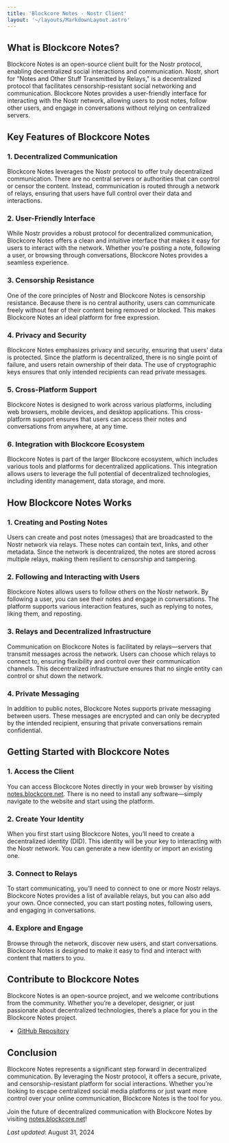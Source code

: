 ```yaml
---
title: 'Blockcore Notes - Nostr Client'
layout: '~/layouts/MarkdownLayout.astro'
---
```


## What is Blockcore Notes?

Blockcore Notes is an open-source client built for the Nostr protocol, enabling decentralized social interactions and communication. Nostr, short for "Notes and Other Stuff Transmitted by Relays," is a decentralized protocol that facilitates censorship-resistant social networking and communication. Blockcore Notes provides a user-friendly interface for interacting with the Nostr network, allowing users to post notes, follow other users, and engage in conversations without relying on centralized servers.

## Key Features of Blockcore Notes

### 1. **Decentralized Communication**
Blockcore Notes leverages the Nostr protocol to offer truly decentralized communication. There are no central servers or authorities that can control or censor the content. Instead, communication is routed through a network of relays, ensuring that users have full control over their data and interactions.

### 2. **User-Friendly Interface**
While Nostr provides a robust protocol for decentralized communication, Blockcore Notes offers a clean and intuitive interface that makes it easy for users to interact with the network. Whether you’re posting a note, following a user, or browsing through conversations, Blockcore Notes provides a seamless experience.

### 3. **Censorship Resistance**
One of the core principles of Nostr and Blockcore Notes is censorship resistance. Because there is no central authority, users can communicate freely without fear of their content being removed or blocked. This makes Blockcore Notes an ideal platform for free expression.

### 4. **Privacy and Security**
Blockcore Notes emphasizes privacy and security, ensuring that users' data is protected. Since the platform is decentralized, there is no single point of failure, and users retain ownership of their data. The use of cryptographic keys ensures that only intended recipients can read private messages.

### 5. **Cross-Platform Support**
Blockcore Notes is designed to work across various platforms, including web browsers, mobile devices, and desktop applications. This cross-platform support ensures that users can access their notes and conversations from anywhere, at any time.

### 6. **Integration with Blockcore Ecosystem**
Blockcore Notes is part of the larger Blockcore ecosystem, which includes various tools and platforms for decentralized applications. This integration allows users to leverage the full potential of decentralized technologies, including identity management, data storage, and more.

## How Blockcore Notes Works

### 1. **Creating and Posting Notes**
Users can create and post notes (messages) that are broadcasted to the Nostr network via relays. These notes can contain text, links, and other metadata. Since the network is decentralized, the notes are stored across multiple relays, making them resilient to censorship and tampering.

### 2. **Following and Interacting with Users**
Blockcore Notes allows users to follow others on the Nostr network. By following a user, you can see their notes and engage in conversations. The platform supports various interaction features, such as replying to notes, liking them, and reposting.

### 3. **Relays and Decentralized Infrastructure**
Communication on Blockcore Notes is facilitated by relays—servers that transmit messages across the network. Users can choose which relays to connect to, ensuring flexibility and control over their communication channels. This decentralized infrastructure ensures that no single entity can control or shut down the network.

### 4. **Private Messaging**
In addition to public notes, Blockcore Notes supports private messaging between users. These messages are encrypted and can only be decrypted by the intended recipient, ensuring that private conversations remain confidential.

## Getting Started with Blockcore Notes

### 1. **Access the Client**
You can access Blockcore Notes directly in your web browser by visiting [notes.blockcore.net](https://notes.blockcore.net). There is no need to install any software—simply navigate to the website and start using the platform.

### 2. **Create Your Identity**
When you first start using Blockcore Notes, you’ll need to create a decentralized identity (DID). This identity will be your key to interacting with the Nostr network. You can generate a new identity or import an existing one.

### 3. **Connect to Relays**
To start communicating, you’ll need to connect to one or more Nostr relays. Blockcore Notes provides a list of available relays, but you can also add your own. Once connected, you can start posting notes, following users, and engaging in conversations.

### 4. **Explore and Engage**
Browse through the network, discover new users, and start conversations. Blockcore Notes is designed to make it easy to find and interact with content that matters to you.

## Contribute to Blockcore Notes

Blockcore Notes is an open-source project, and we welcome contributions from the community. Whether you’re a developer, designer, or just passionate about decentralized technologies, there’s a place for you in the Blockcore Notes project.

- [GitHub Repository](https://github.com/block-core/blockcore-notes)

## Conclusion

Blockcore Notes represents a significant step forward in decentralized communication. By leveraging the Nostr protocol, it offers a secure, private, and censorship-resistant platform for social interactions. Whether you’re looking to escape centralized social media platforms or just want more control over your online communication, Blockcore Notes is the tool for you.

Join the future of decentralized communication with Blockcore Notes by visiting [notes.blockcore.net](https://notes.blockcore.net)!

_Last updated_: August 31, 2024
